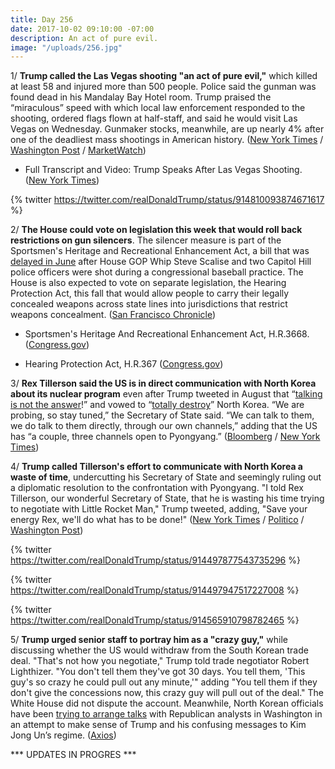 ```yaml
---
title: Day 256
date: 2017-10-02 09:10:00 -07:00
description: An act of pure evil.
image: "/uploads/256.jpg"
---
```


1/ **Trump called the Las Vegas shooting "an act of pure evil,"** which killed at least 58 and injured more than 500 people. Police said the gunman was found dead in his Mandalay Bay Hotel room. Trump praised the “miraculous” speed with which local law enforcement responded to the shooting, ordered flags flown at half-staff, and said he would visit Las Vegas on Wednesday. Gunmaker stocks, meanwhile, are up nearly 4% after one of the deadliest mass shootings in American history. ([New York Times](https://www.nytimes.com/2017/10/02/us/las-vegas-shooting.html) / [Washington Post](https://www.washingtonpost.com/news/morning-mix/wp/2017/10/02/police-shut-down-part-of-las-vegas-strip-due-to-shooting/) / [MarketWatch](http://www.marketwatch.com/story/gun-maker-stocks-surge-after-mass-shooting-in-las-vegas-2017-10-02))

* Full Transcript and Video: Trump Speaks After Las Vegas Shooting. ([New York Times](https://www.nytimes.com/2017/10/02/us/transcript-video-trump-las-vegas.html))

{% twitter https://twitter.com/realDonaldTrump/status/914810093874671617 %}

2/ **The House could vote on legislation this week that would roll back restrictions on gun silencers**. The silencer measure is part of the Sportsmen's Heritage and Recreational Enhancement Act, a bill that was [delayed in June](https://whatthefuckjusthappenedtoday.com/2017/06/14/Day-146/#8-tomorrows-congressional-hearing-to) after House GOP Whip Steve Scalise and two Capitol Hill police officers were shot during a congressional baseball practice. The House is also expected to vote on separate legislation, the Hearing Protection Act, this fall that would allow people to carry their legally concealed weapons across state lines into jurisdictions that restrict weapons concealment. ([San Francisco Chronicle](http://www.sfchronicle.com/nation/article/Pair-of-pro-gun-bills-on-move-in-House-12243745.php))

* Sportsmen's Heritage And Recreational Enhancement Act, H.R.3668. ([Congress.gov](https://www.congress.gov/bill/115th-congress/house-bill/3668/titles))

* Hearing Protection Act, H.R.367 ([Congress.gov](https://www.congress.gov/bill/115th-congress/house-bill/367/))

3/ **Rex Tillerson said the US is in direct communication with North Korea about its nuclear program** even after Trump tweeted in August that “[talking is not the answer](https://whatthefuckjusthappenedtoday.com/2017/08/30/day-223/)!” and vowed to “[totally destroy](https://whatthefuckjusthappenedtoday.com/2017/09/25/day-249/#6-north-korea-accused-trump-of-decla)” North Korea. “We are probing, so stay tuned,” the Secretary of State said. “We can talk to them, we do talk to them directly, through our own channels,” adding that the US has “a couple, three channels open to Pyongyang.” ([Bloomberg](https://www.bloomberg.com/news/articles/2017-09-30/u-s-government-talks-directly-with-north-korea-tillerson-says) / [New York Times](https://www.nytimes.com/2017/09/30/world/asia/us-north-korea-tillerson.html))

4/ **Trump called Tillerson's effort to communicate with North Korea a waste of time**, undercutting his Secretary of State and seemingly ruling out a diplomatic resolution to the confrontation with Pyongyang. "I told Rex Tillerson, our wonderful Secretary of State, that he is wasting his time trying to negotiate with Little Rocket Man," Trump tweeted, adding, "Save your energy Rex, we'll do what has to be done!" ([New York Times](https://www.nytimes.com/2017/10/01/us/politics/trump-tillerson-north-korea.html) / [Politico](http://www.politico.com/story/2017/10/01/trump-tillerson-korea-twitter-243339) / [Washington Post](https://www.washingtonpost.com/world/national-security/trump-contradicts-tillerson-on-north-korea-the-latest-in-a-series-of-put-downs/2017/10/01/1f11f886-a6bb-11e7-92d1-58c702d2d975_story.html))

{% twitter https://twitter.com/realDonaldTrump/status/914497877543735296 %}

{% twitter https://twitter.com/realDonaldTrump/status/914497947517227008 %}

{% twitter https://twitter.com/realDonaldTrump/status/914565910798782465 %}

5/ **Trump urged senior staff to portray him as a "crazy guy,"** while discussing whether the US would withdraw from the South Korean trade deal. "That's not how you negotiate," Trump told trade negotiator Robert Lighthizer. "You don't tell them they've got 30 days. You tell them, 'This guy's so crazy he could pull out any minute,'" adding "You tell them if they don't give the concessions now, this crazy guy will pull out of the deal." The White House did not dispute the account. Meanwhile, North Korean officials have been [trying to arrange talks](https://www.washingtonpost.com/world/asia_pacific/north-korea-seeks-help-from-republican-analysts-whats-up-with-trump/2017/09/26/ea91909e-a278-11e7-8c37-e1d99ad6aa22_story.html) with Republican analysts in Washington in an attempt to make sense of Trump and his confusing messages to Kim Jong Un’s regime. ([Axios](https://www.axios.com/inside-trumps-crazy-train-2491643924.html))

\*\*\* UPDATES IN PROGRES \*\*\*
